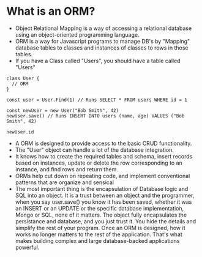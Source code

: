 # What is an ORM?
- Object Relational Mapping is a way of accessing a relational database using an object-oriented programming language.
- ORM is a way for Javascript programs to manage DB's by "Mapping" database tables to classes and instances of classes to rows in those tables.
- If you have a Class called "Users", you should have a table called "Users"

```
class User {
  // ORM
}

const user = User.Find(1) // Runs SELECT * FROM users WHERE id = 1

const newUser = new User("Bob Smith", 42)
newUser.save() // Runs INSERT INTO users (name, age) VALUES ("Bob Smith", 42)

newUser.id
```

- A ORM is designed to provide access to the basic CRUD functionality.
- The "User" object can handle a lot of the database integration.
- It knows how to create the required tables and schema, insert records based on instances, update or delete the row corresponding to an instance, and find rows and return them.
- ORMs help cut down on repeating code, and implement conventional patterns that are organize and sensical
- The most important thing is the encapsulation of Database logic and SQL into an object. It is a trust between an object and the programmer, when you say user.save() you know it has been saved, whether it was an INSERT or an UPDATE or the specific database implementation, Mongo or SQL, none of it matters. The object fully encapsulates the persistance and database, and you just trust it. You hide the details and simplify the rest of your program. Once an ORM is designed, how it works no longer matters to the rest of the application. That's what makes building complex and large database-backed applications powerful.
